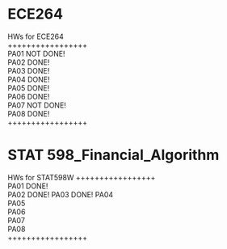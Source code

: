 ECE264  
======  
   
HWs for ECE264   
+++++++++++++++++   
PA01	NOT DONE!  	
PA02	DONE!    
PA03	DONE!    
PA04	DONE! 	 
PA05	DONE! 	
PA06	DONE!   
PA07	NOT DONE!   
PA08	DONE!   
+++++++++++++++++

STAT 598_Financial_Algorithm
======  
   
HWs for  STAT598W
+++++++++++++++++   
PA01	DONE!	
PA02	DONE!
PA03	DONE!
PA04	
PA05	
PA06	
PA07	
PA08	
+++++++++++++++++